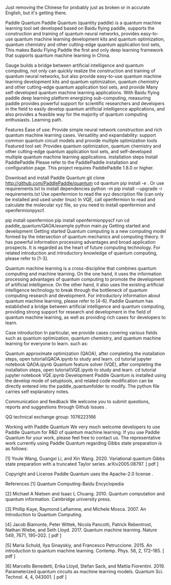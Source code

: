 Just removing the Chinese for probably just as broken or in accurate English, but it's getting there.

Paddle Quantum
Paddle Quantum (quantity paddle) is a quantum machine learning tool set developed based on Baidu flying paddle, supports the construction and training of quantum neural networks, provides easy-to-use quantum machine learning development kits and quantum optimization, quantum chemistry and other cutting-edge quantum application tool sets, This makes Baidu Flying Paddle the first and only deep learning framework that supports quantum machine learning in China.



Gauge builds a bridge between artificial intelligence and quantum computing, not only can quickly realize the construction and training of quantum neural networks, but also provide easy-to-use quantum machine learning development kits and quantum optimization, quantum chemistry and other cutting-edge quantum application tool sets, and provide Many self-developed quantum machine learning applications. With Baidu flying paddle deep learning platform energizing sub-computing, measuring paddle provides powerful support for scientific researchers and developers in the field to easily develop quantum artificial intelligence applications, and also provides a feasible way for the majority of quantum computing enthusiasts. Learning path.

Features
Ease of use: Provide simple neural network construction and rich quantum machine learning cases.
Versatility and expandability: support common quantum circuit models and provide multiple optimization tools
Featured tool set: Provides quantum optimization, quantum chemistry and other cutting-edge quantum application tool sets, and self-developed multiple quantum machine learning applications.
installation steps
Install PaddlePaddle
Please refer to the PaddlePaddle installation and configuration page. This project requires PaddlePaddle 1.8.0 or higher.

Download and install Paddle Quantum
git clone http://github.com/PaddlePaddle/quantum
cd quantum
pip install -e .
Or use requirements.txt to install dependencies
python -m pip install --upgrade -r requirements.txt
Use openfermion to read the xyz description file (can only be installed and used under linux)
In VQE, call openfermion to read and calculate the molecular xyz file, so you need to install openfermion and openfermionpyscf.

pip install openfermion
pip install openfermionpyscf
run
cd paddle_quantum/QAOA/example
python main.py
Getting started and development
Getting started
Quantum computing is a new computing model formed by the intersection of quantum mechanics and computing theory. It has powerful information processing advantages and broad application prospects. It is regarded as the heart of future computing technology. For related introduction and introductory knowledge of quantum computing, please refer to [1-3].

Quantum machine learning is a cross-discipline that combines quantum computing and machine learning. On the one hand, it uses the information processing advantages of quantum computing to promote the development of artificial intelligence. On the other hand, it also uses the existing artificial intelligence technology to break through the bottleneck of quantum computing research and development. For introductory information about quantum machine learning, please refer to [4-6]. Paddle Quantum has established a bridge between artificial intelligence and quantum computing, providing strong support for research and development in the field of quantum machine learning, as well as providing rich cases for developers to learn.

Case introduction
In particular, we provide cases covering various fields such as quantum optimization, quantum chemistry, and quantum machine learning for everyone to learn. such as:

Quantum approximate optimization (QAOA), after completing the installation steps, open tutorial\QAOA.ipynb to study and learn.
cd tutorial
jupyter notebook QAOA.ipynb
Quantum feature solver (VQE), after completing the installation steps, open tutorial\VQE.ipynb to study and learn.
cd tutorial
jupyter notebook  VQE.ipynb
Development
Paddle Quantum is installed using the develop mode of setuptools, and related code modification can be directly entered into the paddle_quantumfolder to modify. The python file carries self explanatory notes.

Communication and feedback
We welcome you to submit questions, reports and suggestions through Github Issues .

QQ technical exchange group: 1076223166

Working with Paddle Quantum
We very much welcome developers to use Paddle Quantum for R&D of quantum machine learning. If you use Paddle Quantum for your work, please feel free to contact us. The representative work currently using Paddle Quantum regarding Gibbs state preparation is as follows:

[1] Youle Wang, Guangxi Li, and Xin Wang. 2020. Variational quantum Gibbs state preparation with a truncated Taylor series. arXiv2005.08797. [ pdf ]

Copyright and License
Paddle Quantum uses the Apache-2.0 license .

References
[1] Quantum Computing-Baidu Encyclopedia

[2] Michael A Nielsen and Isaac L Chuang. 2010. Quantum computation and quantum information. Cambridge university press.

[3] Phillip Kaye, Raymond Laflamme, and Michele Mosca. 2007. An Introduction to Quantum Computing.

[4] Jacob Biamonte, Peter Wittek, Nicola Pancotti, Patrick Rebentrost, Nathan Wiebe, and Seth Lloyd. 2017. Quantum machine learning. Nature 549, 7671, 195–202. [ pdf ]

[5] Maria Schuld, Ilya Sinayskiy, and Francesco Petruccione. 2015. An introduction to quantum machine learning. Contemp. Phys. 56, 2, 172–185. [ pdf ]

[6] Marcello Benedetti, Erika Lloyd, Stefan Sack, and Mattia Fiorentini. 2019. Parameterized quantum circuits as machine learning models. Quantum Sci. Technol. 4, 4, 043001. [ pdf ]
